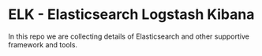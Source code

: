 # ELK - Elasticsearch Logstash Kibana
In this repo we are collecting details of Elasticsearch and other supportive framework and tools. 
